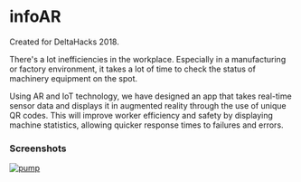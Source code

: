 # infoAR
Created for DeltaHacks 2018.

There's a lot inefficiencies in the workplace. Especially in a manufacturing or factory environment, it takes a lot of time to check the status of machinery equipment on the spot.

Using AR and IoT technology, we have designed an app that takes real-time sensor data and displays it in augmented reality through the use of unique QR codes. This will improve worker efficiency and safety by displaying machine statistics, allowing quicker response times to failures and errors.


### Screenshots

[![pump](https://github.com/erictraaaan/infoAR/blob/master/img/motor.png)](https://github.com/erictraaaan/infoAR/blob/master/img/motor.png)
